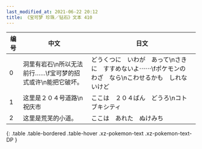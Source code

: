 ```yaml
---
last_modified_at: 2021-06-22 20:12
title: 《宝可梦 珍珠／钻石》文本 410
---
```

| 编号 | 中文 | 日文 |
| ---- | ---- | ---- |
| 0 | 洞里有岩石\n所以无法前行……\f宝可梦的招式或许\n能把它破坏。 | どうくつに　いわが　あって\nさきに　すすめないよ⋯⋯\fポケモンの　わざ　なら\nこわせるかも　しれないけど |
| 1 | 这里是２０４号道路\n祝庆市 | ここは　２０４ばん　どうろ\nコトブキシティ |
| 2 | 这里是荒芜的小道。 | ここは　あれた　ぬけみち |
{: .table .table-bordered .table-hover .xz-pokemon-text .xz-pokemon-text-DP }